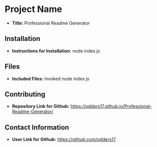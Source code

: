 
# Project Name
* **Title:** Professional Readme Generator
    
## Installation
* **Instructions for Installation:** node index.js
    
## Files
    
* **Included Files:**  invoked node index.js
   
## Contributing
   
* **Repository Link for Github:** https://odders17.github.io/Professional-Readme-Generator/
    
## Contact Information
    
* **User Link for Github:** https://github.com/odders17
